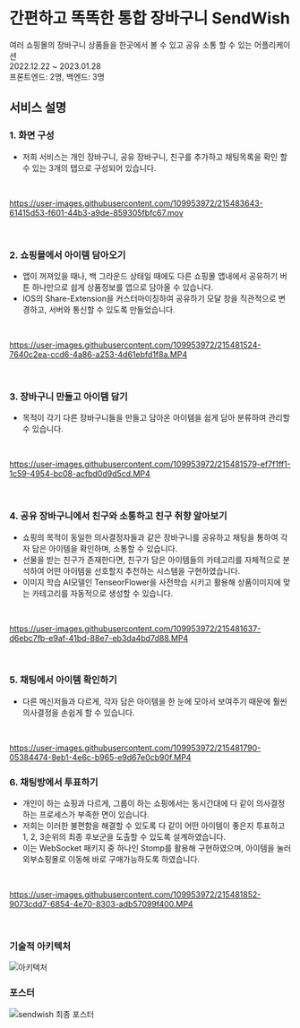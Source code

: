 # 간편하고 똑똑한 통합 장바구니 SendWish
여러 쇼핑몰의 장바구니 상품들을 한곳에서 볼 수 있고 공유 소통 할 수 있는 어플리케이션<br>
2022.12.22 ~ 2023.01.28<br>
프론트엔드: 2명, 백엔드: 3명
## 서비스 설명

### 1. 화면 구성
- 저희 서비스는 개인 장바구니, 공유 장바구니, 친구를 추가하고 채팅목록을 확인 할 수 있는 3개의 탭으로 구성되어 있습니다.
<br>

https://user-images.githubusercontent.com/109953972/215483643-61415d53-f601-44b3-a9de-859305fbfc67.mov 

<br>

### 2. 쇼핑몰에서 아이템 담아오기
- 앱이 꺼져있을 때나, 백 그라운드 상태일 때에도 다른 쇼핑몰 앱내에서 공유하기 버튼 하나만으로 쉽게 상품정보를 앱으로 담아올 수 있습니다.<br>
- IOS의 Share-Extension을 커스터마이징하여 공유하기 모달 창을 직관적으로 변경하고, 서버와 통신할 수 있도록 만들었습니다.
<br>

https://user-images.githubusercontent.com/109953972/215481524-7640c2ea-ccd6-4a86-a253-4d61ebfd1f8a.MP4

<br>

### 3. 장바구니 만들고 아이템 담기
- 목적이 각기 다른 장바구니들을 만들고 담아온 아이템을 쉽게 담아 분류하여 관리할 수 있습니다.
<br>

https://user-images.githubusercontent.com/109953972/215481579-ef7f1ff1-1c59-4954-bc08-acfbd0d9d5cd.MP4

<br>

### 4. 공유 장바구니에서 친구와 소통하고 친구 취향 알아보기
- 쇼핑의 목적이 동일한 의사결정자들과 같은 장바구니를 공유하고 채팅을 통하여 각자 담은 아이템을 확인하며, 소통할 수 있습니다. <br>
- 선물을 받는 친구가 존재한다면, 친구가 담은 아이템들의 카테고리를 자체적으로 분석하여 어떤 아이템을 선호할지 추천하는 시스템을 구현하였습니다. <br>
- 이미지 학습 AI모델인 TenseorFlower을 사전학습 시키고 활용해 상품이미지에 맞는 카테고리를 자동적으로 생성할 수 있습니다. 
<br>

https://user-images.githubusercontent.com/109953972/215481637-d6ebc7fb-e9af-41bd-88e7-eb3da4bd7d88.MP4

<br>

### 5. 채팅에서 아이템 확인하기
- 다른 메신저들과 다르게, 각자 담은 아이템을 한 눈에 모아서 보여주기 때문에 훨씬 의사결정을 손쉽게 할 수 있습니다.
<br>

https://user-images.githubusercontent.com/109953972/215481790-05384474-8eb1-4e6c-b965-e9d67e0cb90f.MP4

### 6. 채팅방에서 투표하기
- 개인이 하는 쇼핑과 다르게, 그룹이 하는 쇼핑에서는 동시간대에 다 같이 의사결정하는 프로세스가 부족한 면이 있습니다.<br>
- 저희는 이러한 불편함을 해결할 수 있도록 다 같이 어떤 아이템이 좋은지 투표하고 1, 2, 3순위의 최종 후보군을 도출할 수 있도록 설계하였습니다.<br>
- 이는 WebSocket 패키지 중 하나인 Stomp를 활용해 구현하였으며, 아이템을 눌러 외부쇼핑몰로 이동해 바로 구매가능하도록 하였습니다.
<br>

https://user-images.githubusercontent.com/109953972/215481852-9073cdd7-6854-4e70-8303-adb57099f400.MP4

<br>

### 기술적 아키텍처
![아키텍처](https://user-images.githubusercontent.com/109953972/216001021-50a322fe-aa4c-4ce1-989f-a787f6edb6c9.png)

### 포스터
![sendwish 최종 포스터](https://user-images.githubusercontent.com/77164776/217215375-b64b7a7d-4f57-46d2-aea8-63589ff5b3d6.png)

